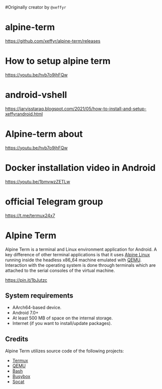 #Originally creator by ```@xeffyr```

# alpine-term
https://github.com/xeffyr/alpine-term/releases

# How to setup alpine term
https://youtu.be/hvb7o9jhFQw

# android-vshell
https://jarvisstaraq.blogspot.com/2021/05/how-to-install-and-setup-xeffyrandroid.html

# Alpine-term about
https://youtu.be/hvb7o9jhFQw

# Docker installation video in Android 
https://youtu.be/1bmvwzZETLw

# official Telegram group
https://t.me/termux24x7

# Alpine Term

Alpine Term is a terminal and Linux environment application for Android.
A key difference of other terminal applications is that it uses
[Alpine Linux](https://alpinelinux.org/) running inside the headless
x86_64 machine emulated with [QEMU](https://www.qemu.org/). Interaction
with the operating system is done through terminals which are attached to
the serial consoles of the virtual machine.

https://pin.it/1bJutzc

## System requirements

 - AArch64-based device.
 - Android 7.0+
 - At least 500 MB of space on the internal storage.
 - Internet (if you want to install/update packages).

## Credits

Alpine Term utilizes source code of the following projects:

 - [Termux](https://github.com/termux/termux-app)
 - [QEMU](https://qemu.org)
 - [Bash](http://www.gnu.org/software/bash/bash.html)
 - [Busybox](https://busybox.net)
 - [Socat](http://www.dest-unreach.org/socat/)
